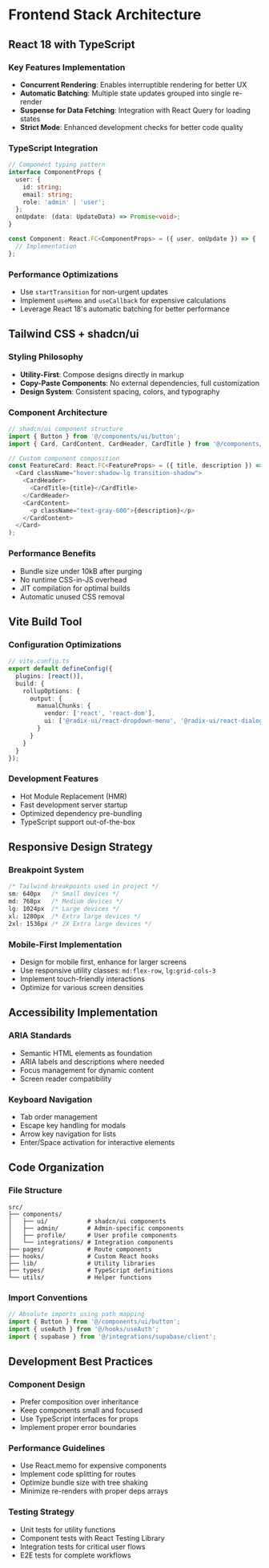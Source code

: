 # Frontend Stack Architecture

## React 18 with TypeScript

### Key Features Implementation
- **Concurrent Rendering**: Enables interruptible rendering for better UX
- **Automatic Batching**: Multiple state updates grouped into single re-render
- **Suspense for Data Fetching**: Integration with React Query for loading states
- **Strict Mode**: Enhanced development checks for better code quality

### TypeScript Integration
```typescript
// Component typing pattern
interface ComponentProps {
  user: {
    id: string;
    email: string;
    role: 'admin' | 'user';
  };
  onUpdate: (data: UpdateData) => Promise<void>;
}

const Component: React.FC<ComponentProps> = ({ user, onUpdate }) => {
  // Implementation
};
```

### Performance Optimizations
- Use `startTransition` for non-urgent updates
- Implement `useMemo` and `useCallback` for expensive calculations
- Leverage React 18's automatic batching for better performance

## Tailwind CSS + shadcn/ui

### Styling Philosophy
- **Utility-First**: Compose designs directly in markup
- **Copy-Paste Components**: No external dependencies, full customization
- **Design System**: Consistent spacing, colors, and typography

### Component Architecture
```typescript
// shadcn/ui component structure
import { Button } from '@/components/ui/button';
import { Card, CardContent, CardHeader, CardTitle } from '@/components/ui/card';

// Custom component composition
const FeatureCard: React.FC<FeatureProps> = ({ title, description }) => (
  <Card className="hover:shadow-lg transition-shadow">
    <CardHeader>
      <CardTitle>{title}</CardTitle>
    </CardHeader>
    <CardContent>
      <p className="text-gray-600">{description}</p>
    </CardContent>
  </Card>
);
```

### Performance Benefits
- Bundle size under 10kB after purging
- No runtime CSS-in-JS overhead
- JIT compilation for optimal builds
- Automatic unused CSS removal

## Vite Build Tool

### Configuration Optimizations
```typescript
// vite.config.ts
export default defineConfig({
  plugins: [react()],
  build: {
    rollupOptions: {
      output: {
        manualChunks: {
          vendor: ['react', 'react-dom'],
          ui: ['@radix-ui/react-dropdown-menu', '@radix-ui/react-dialog']
        }
      }
    }
  }
});
```

### Development Features
- Hot Module Replacement (HMR)
- Fast development server startup
- Optimized dependency pre-bundling
- TypeScript support out-of-the-box

## Responsive Design Strategy

### Breakpoint System
```css
/* Tailwind breakpoints used in project */
sm: 640px   /* Small devices */
md: 768px   /* Medium devices */
lg: 1024px  /* Large devices */
xl: 1280px  /* Extra large devices */
2xl: 1536px /* 2X Extra large devices */
```

### Mobile-First Implementation
- Design for mobile first, enhance for larger screens
- Use responsive utility classes: `md:flex-row`, `lg:grid-cols-3`
- Implement touch-friendly interactions
- Optimize for various screen densities

## Accessibility Implementation

### ARIA Standards
- Semantic HTML elements as foundation
- ARIA labels and descriptions where needed
- Focus management for dynamic content
- Screen reader compatibility

### Keyboard Navigation
- Tab order management
- Escape key handling for modals
- Arrow key navigation for lists
- Enter/Space activation for interactive elements

## Code Organization

### File Structure
```
src/
├── components/
│   ├── ui/           # shadcn/ui components
│   ├── admin/        # Admin-specific components
│   ├── profile/      # User profile components
│   └── integrations/ # Integration components
├── pages/            # Route components
├── hooks/            # Custom React hooks
├── lib/              # Utility libraries
├── types/            # TypeScript definitions
└── utils/            # Helper functions
```

### Import Conventions
```typescript
// Absolute imports using path mapping
import { Button } from '@/components/ui/button';
import { useAuth } from '@/hooks/useAuth';
import { supabase } from '@/integrations/supabase/client';
```

## Development Best Practices

### Component Design
- Prefer composition over inheritance
- Keep components small and focused
- Use TypeScript interfaces for props
- Implement proper error boundaries

### Performance Guidelines
- Use React.memo for expensive components
- Implement code splitting for routes
- Optimize bundle size with tree shaking
- Minimize re-renders with proper deps arrays

### Testing Strategy
- Unit tests for utility functions
- Component tests with React Testing Library
- Integration tests for critical user flows
- E2E tests for complete workflows